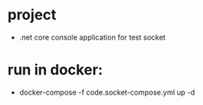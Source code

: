 # project
- .net core console application for test socket

# run in docker:
- docker-compose -f code.socket-compose.yml up -d